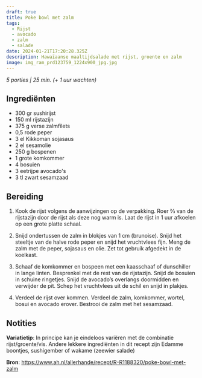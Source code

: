 ```yaml
---
draft: true
title: Poke bowl met zalm
tags:
  - Rijst
  - avocado
  - zalm
  - salade
date: 2024-01-21T17:20:28.325Z
description: Hawaïaanse maaltijdsalade met rijst, groente en zalm
image: img_ram_prd123759_1224x900_jpg.jpg
---
```

*5 porties | 25 min.  (+ 1 uur wachten)*



## Ingrediënten

* 300 gr sushirijst
* 150 ml rijstazijn
* 375 g verse zalmfilets
* 0,5 rode peper
* 3 el Kikkoman sojasaus
* 2 el sesamolie
* 250 g bospenen
* 1 grote komkommer
* 4 bosuien
* 3 eetrijpe avocado's
* 3 tl zwart sesamzaad



## Bereiding 

1. Kook de rijst volgens de aanwijzingen op de verpakking. Roer ⅔ van de rijstazijn door de rijst als deze nog warm is. Laat de rijst in 1 uur afkoelen op een grote platte schaal.



2. Snijd ondertussen de zalm in blokjes van 1 cm (brunoise). Snijd het steeltje van de halve rode peper en snijd het vruchtvlees fijn. Meng de zalm met de peper, sojasaus en olie. Zet tot gebruik afgedekt in de koelkast.

3. Schaaf de komkommer en bospeen met een kaasschaaf of dunschiller in lange linten. Besprenkel met de rest van de rijstazijn. Snijd de bosuien in schuine ringetjes. Snijd de avocado’s overlangs doormidden en verwijder de pit. Schep het vruchtvlees uit de schil en snijd in plakjes.

4. Verdeel de rijst over kommen. Verdeel de zalm, komkommer, wortel, bosui en avocado erover. Bestrooi de zalm met het sesamzaad.



## Notities

**Variatietip**: In principe kan je eindeloos variëren met de combinatie rijst/groente/vis. Andere lekkere ingrediënten in dit recept zijn Edamme boontjes, sushigember of wakame (zeewier salade)



**Bron**: https://www.ah.nl/allerhande/recept/R-R1188320/poke-bowl-met-zalm